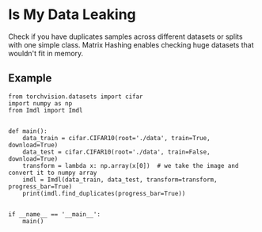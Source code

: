 # Is My Data Leaking
Check if you have duplicates samples across different datasets or splits with one simple class.
Matrix Hashing enables checking huge datasets that wouldn't fit in memory.

## Example

```
from torchvision.datasets import cifar
import numpy as np
from Imdl import Imdl


def main():
    data_train = cifar.CIFAR10(root='./data', train=True, download=True)
    data_test = cifar.CIFAR10(root='./data', train=False, download=True)
    transform = lambda x: np.array(x[0])  # we take the image and convert it to numpy array
    imdl = Imdl(data_train, data_test, transform=transform, progress_bar=True)
    print(imdl.find_duplicates(progress_bar=True))


if __name__ == '__main__':
    main()
```